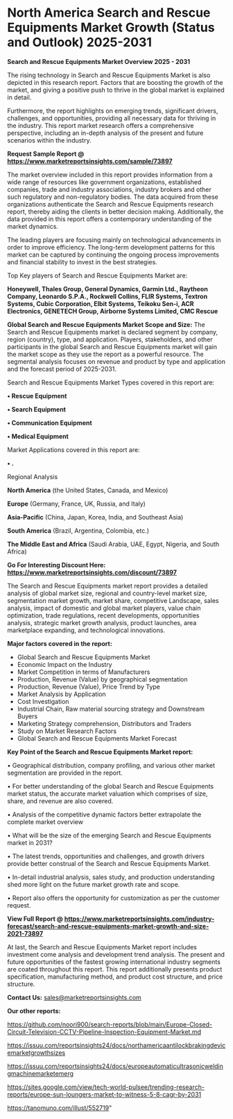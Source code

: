 # North America Search and Rescue Equipments Market Growth (Status and Outlook) 2025-2031

<Strong> Search and Rescue Equipments Market Overview 2025 - 2031</strong>

The rising technology in Search and Rescue Equipments Market is also depicted in this research report. Factors that are boosting the growth of the market, and giving a positive push to thrive in the global market is explained in detail.

Furthermore, the report highlights on emerging trends, significant drivers, challenges, and opportunities, providing all necessary data for thriving in the industry. This report market research offers a comprehensive perspective, including an in-depth analysis of the present and future scenarios within the industry.

<strong>Request Sample Report @ <a href=https://www.marketreportsinsights.com/sample/73897>https://www.marketreportsinsights.com/sample/73897</a></strong>

The market overview included in this report provides information from a wide range of resources like government organizations, established companies, trade and industry associations, industry brokers and other such regulatory and non-regulatory bodies. The data acquired from these organizations authenticate the Search and Rescue Equipments research report, thereby aiding the clients in better decision making. Additionally, the data provided in this report offers a contemporary understanding of the market dynamics.

The leading players are focusing mainly on technological advancements in order to improve efficiency. The long-term development patterns for this market can be captured by continuing the ongoing process improvements and financial stability to invest in the best strategies.

Top Key players of Search and Rescue Equipments Market are:

<strong>Honeywell, Thales Group, General Dynamics, Garmin Ltd., Raytheon Company, Leonardo S.P.A., Rockwell Collins, FLIR Systems, Textron Systems, Cubic Corporation, Elbit Systems, Teikoku Sen-i, ACR Electronics, GENETECH Group, Airborne Systems Limited, CMC Rescue</strong>

<strong><b>Global Search and Rescue Equipments Market Scope and Size:</b></strong>
The Search and Rescue Equipments market is declared segment by company, region (country), type, and application. Players, stakeholders, and other participants in the global Search and Rescue Equipments market will gain the market scope as they use the report as a powerful resource. The segmental analysis focuses on revenue and product by type and application and the forecast period of 2025-2031.

Search and Rescue Equipments Market Types covered in this report are:

<strong>• Rescue Equipment

• Search Equipment

• Communication Equipment

• Medical Equipment</strong>

Market Applications covered in this report are:

<strong>• .</strong> 

Regional Analysis

<strong>North America</strong> (the United States, Canada, and Mexico)

<strong>Europe</strong> (Germany, France, UK, Russia, and Italy)

<strong>Asia-Pacific</strong> (China, Japan, Korea, India, and Southeast Asia)

<strong>South America</strong> (Brazil, Argentina, Colombia, etc.)

<strong>The Middle East and Africa</strong> (Saudi Arabia, UAE, Egypt, Nigeria, and South Africa)

<strong>Go For Interesting Discount Here: <a href=https://www.marketreportsinsights.com/discount/73897>https://www.marketreportsinsights.com/discount/73897</a></strong>

The Search and Rescue Equipments market report provides a detailed analysis of global market size, regional and country-level market size, segmentation market growth, market share, competitive Landscape, sales analysis, impact of domestic and global market players, value chain optimization, trade regulations, recent developments, opportunities analysis, strategic market growth analysis, product launches, area marketplace expanding, and technological innovations.

<strong><b>Major factors covered in the report:</b></strong>
<ul>
  <li>Global Search and Rescue Equipments Market </li>
  <li>Economic Impact on the Industry</li>
  <li>Market Competition in terms of Manufacturers</li>
  <li>Production, Revenue (Value) by geographical segmentation</li>
  <li>Production, Revenue (Value), Price Trend by Type</li>
  <li>Market Analysis by Application</li>
  <li>Cost Investigation</li>
  <li>Industrial Chain, Raw material sourcing strategy and Downstream Buyers</li>
  <li>Marketing Strategy comprehension, Distributors and Traders</li>
  <li>Study on Market Research Factors</li>
  <li>Global Search and Rescue Equipments Market Forecast</li>
</ul>

<strong><b>Key Point of the Search and Rescue Equipments Market report:</b></strong>

• Geographical distribution, company profiling, and various other market segmentation are provided in the report.

• For better understanding of the global Search and Rescue Equipments market status, the accurate market valuation which comprises of size, share, and revenue are also covered.

• Analysis of the competitive dynamic factors better extrapolate the complete market overview

• What will be the size of the emerging Search and Rescue Equipments market in 2031?

• The latest trends, opportunities and challenges, and growth drivers provide better construal of the Search and Rescue Equipments Market.

• In-detail industrial analysis, sales study, and production understanding shed more light on the future market growth rate and scope.

• Report also offers the opportunity for customization as per the customer request.

<strong><b>View Full Report @ <a href=https://www.marketreportsinsights.com/industry-forecast/search-and-rescue-equipments-market-growth-and-size-2021-73897>https://www.marketreportsinsights.com/industry-forecast/search-and-rescue-equipments-market-growth-and-size-2021-73897</a></b></strong>


At last, the Search and Rescue Equipments Market report includes investment come analysis and development trend analysis. The present and future opportunities of the fastest growing international industry segments are coated throughout this report. This report additionally presents product specification, manufacturing method, and product cost structure, and price structure.

<strong>Contact Us:</strong>
sales@marketreportsinsights.com

<strong>Our other reports:</strong>

<a href=https://github.com/noori900/search-reports/blob/main/Europe-Closed-Circuit-Television-CCTV-Pipeline-Inspection-Equipment-Market.md>https://github.com/noori900/search-reports/blob/main/Europe-Closed-Circuit-Television-CCTV-Pipeline-Inspection-Equipment-Market.md</a>

<a href=https://issuu.com/reportsinsights24/docs/northamericaantilockbrakingdevicemarketgrowthsizes>https://issuu.com/reportsinsights24/docs/northamericaantilockbrakingdevicemarketgrowthsizes</a>

<a href=https://issuu.com/reportsinsights24/docs/europeautomaticultrasonicweldingmachinemarketemerg>https://issuu.com/reportsinsights24/docs/europeautomaticultrasonicweldingmachinemarketemerg</a>

<a href=https://sites.google.com/view/tech-world-pulsee/trending-research-reports/europe-sun-loungers-market-to-witness-5-8-cagr-by-2031>https://sites.google.com/view/tech-world-pulsee/trending-research-reports/europe-sun-loungers-market-to-witness-5-8-cagr-by-2031</a>

<a href=https://tanomuno.com/illust/552719>https://tanomuno.com/illust/552719</a>"
